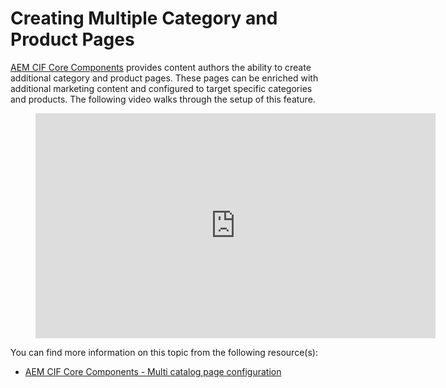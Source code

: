 # Creating Multiple Category and Product Pages

[AEM CIF Core Components](https://github.com/adobe/aem-core-cif-components) provides content authors the ability to create additional category and product pages. These pages can be enriched with additional marketing content and configured to target specific categories and products. The following video walks through the setup of this feature.

<figure class="video_container">
  <iframe title="Adobe Video Publishing Cloud Player" width="640" height="360" src="https://video.tv.adobe.com/v/28969/?quality=12" frameborder="0" webkitallowfullscreen mozallowfullscreen allowfullscreen scrolling="no"></iframe>
</figure>

You can find more information on this topic from the following resource(s):

- [AEM CIF Core Components - Multi catalog page configuration](https://github.com/adobe/aem-core-cif-components/wiki/configuration#multi-catalog-page-template-configuration)